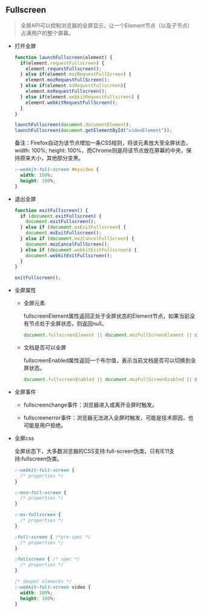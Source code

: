 ## Fullscreen

  > 全屏API可以控制浏览器的全屏显示，让一个Element节点（以及子节点）占满用户的整个屏幕。

* 打开全屏

  ```js
  function launchFullscreen(element) {
    if(element.requestFullscreen) {
      element.requestFullscreen();
    } else if(element.mozRequestFullScreen) {
      element.mozRequestFullScreen();
    } else if(element.msRequestFullscreen){
      element.msRequestFullscreen();
    } else if(element.webkitRequestFullscreen) {
      element.webkitRequestFullScreen();
    }
  }

  launchFullscreen(document.documentElement);
  launchFullscreen(document.getElementById("videoElement"));
  ```

  备注：Firefox自动为该节点增加一条CSS规则，将该元素放大至全屏状态，width: 100%; height: 100%，而Chrome则是将该节点放在屏幕的中央，保持原来大小，其他部分变黑。

  ```css
  :-webkit-full-screen #myvideo {
    width: 100%;
    height: 100%;
  }
  ```

* 退出全屏

  ```js
  function exitFullscreen() {
    if (document.exitFullscreen) {
      document.exitFullscreen();
    } else if (document.msExitFullscreen) {
      document.msExitFullscreen();
    } else if (document.mozCancelFullScreen) {
      document.mozCancelFullScreen();
    } else if (document.webkitExitFullscreen) {
      document.webkitExitFullscreen();
    }
  }

  exitFullscreen();
  ```

* 全屏属性

  - 全屏元素

    fullscreenElement属性返回正处于全屏状态的Element节点，如果当前没有节点处于全屏状态，则返回null。

    ```js
    document.fullscreenElement || document.mozFullScreenElement || document.webkitFullscreenElement;
    ```

  - 文档是否可以全屏

    fullscreenEnabled属性返回一个布尔值，表示当前文档是否可以切换到全屏状态。

    ```js
    document.fullscreenEnabled || document.mozFullScreenEnabled || document.webkitFullscreenEnabled
    ```

* 全屏事件

  - fullscreenchange事件：浏览器进入或离开全屏时触发。

  - fullscreenerror事件：浏览器无法进入全屏时触发，可能是技术原因，也可能是用户拒绝。

* 全屏css

  全屏状态下，大多数浏览器的CSS支持:full-screen伪类，只有IE11支持:fullscreen伪类。

  ```css
  :-webkit-full-screen {
    /* properties */
  }

  :-moz-full-screen {
    /* properties */
  }

  :-ms-fullscreen {
    /* properties */
  }

  :full-screen { /*pre-spec */
    /* properties */
  }

  :fullscreen { /* spec */
    /* properties */
  }

  /* deeper elements */
  :-webkit-full-screen video {
    width: 100%;
    height: 100%;
  }
  ```

